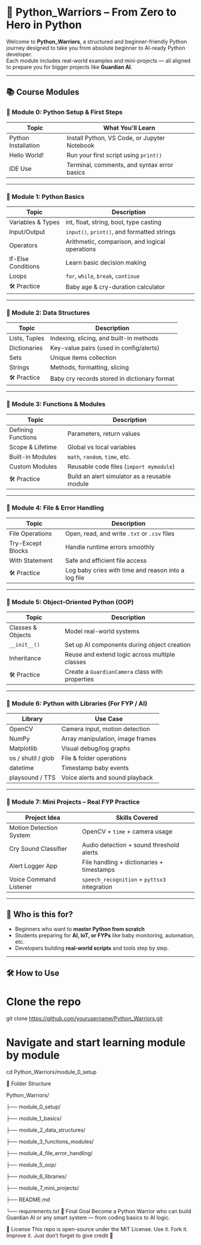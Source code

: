 # 🐍 Python_Warriors – From Zero to Hero in Python

Welcome to **Python_Warriors**, a structured and beginner-friendly Python journey designed to take you from absolute beginner to AI-ready Python developer.  
Each module includes real-world examples and mini-projects — all aligned to prepare you for bigger projects like **Guardian AI**.

---

## 📚 Course Modules

### 🔰 Module 0: Python Setup & First Steps

| Topic               | What You'll Learn                                 |
|---------------------|---------------------------------------------------|
| Python Installation | Install Python, VS Code, or Jupyter Notebook      |
| Hello World!        | Run your first script using `print()`             |
| IDE Use             | Terminal, comments, and syntax error basics       |

---

### 🔹 Module 1: Python Basics

| Topic              | Description                                        |
|--------------------|----------------------------------------------------|
| Variables & Types  | int, float, string, bool, type casting             |
| Input/Output       | `input()`, `print()`, and formatted strings        |
| Operators          | Arithmetic, comparison, and logical operations     |
| If-Else Conditions | Learn basic decision making                        |
| Loops              | `for`, `while`, `break`, `continue`                |
| 🛠️ Practice        | Baby age & cry-duration calculator                 |

---

### 🔹 Module 2: Data Structures

| Topic           | Description                                           |
|------------------|-------------------------------------------------------|
| Lists, Tuples     | Indexing, slicing, and built-in methods              |
| Dictionaries      | Key-value pairs (used in config/alerts)              |
| Sets              | Unique items collection                              |
| Strings           | Methods, formatting, slicing                         |
| 🛠️ Practice        | Baby cry records stored in dictionary format         |

---

### 🔹 Module 3: Functions & Modules

| Topic              | Description                                         |
|--------------------|-----------------------------------------------------|
| Defining Functions | Parameters, return values                          |
| Scope & Lifetime   | Global vs local variables                          |
| Built-in Modules   | `math`, `random`, `time`, etc.                     |
| Custom Modules     | Reusable code files (`import mymodule`)            |
| 🛠️ Practice        | Build an alert simulator as a reusable module       |

---

### 🔹 Module 4: File & Error Handling

| Topic             | Description                                          |
|-------------------|------------------------------------------------------|
| File Operations    | Open, read, and write `.txt` or `.csv` files        |
| Try-Except Blocks  | Handle runtime errors smoothly                      |
| With Statement     | Safe and efficient file access                      |
| 🛠️ Practice         | Log baby cries with time and reason into a log file |

---

### 🔹 Module 5: Object-Oriented Python (OOP)

| Topic              | Description                                        |
|--------------------|----------------------------------------------------|
| Classes & Objects  | Model real-world systems                           |
| `__init__()`       | Set up AI components during object creation        |
| Inheritance        | Reuse and extend logic across multiple classes     |
| 🛠️ Practice        | Create a `GuardianCamera` class with properties     |

---

### 🔹 Module 6: Python with Libraries (For FYP / AI)

| Library           | Use Case                                             |
|--------------------|------------------------------------------------------|
| OpenCV             | Camera input, motion detection                      |
| NumPy              | Array manipulation, image frames                    |
| Matplotlib         | Visual debug/log graphs                             |
| os / shutil / glob | File & folder operations                            |
| datetime           | Timestamp baby events                               |
| playsound / TTS    | Voice alerts and sound playback                     |

---

### 🔹 Module 7: Mini Projects – Real FYP Practice

| Project Idea             | Skills Covered                                  |
|---------------------------|-------------------------------------------------|
| Motion Detection System   | OpenCV + `time` + camera usage                 |
| Cry Sound Classifier      | Audio detection + sound threshold alerts       |
| Alert Logger App          | File handling + dictionaries + timestamps      |
| Voice Command Listener    | `speech_recognition` + `pyttsx3` integration   |

---

## 🧠 Who is this for?

- Beginners who want to **master Python from scratch**  
- Students preparing for **AI, IoT, or FYPs** like baby monitoring, automation, etc.  
- Developers building **real-world scripts** and tools step by step.

---

## 🛠️ How to Use

# Clone the repo
git clone https://github.com/yourusername/Python_Warriors.git

# Navigate and start learning module by module
cd Python_Warriors/module_0_setup

📁 Folder Structure

Python_Warriors/

├── module_0_setup/

├── module_1_basics/

├── module_2_data_structures/

├── module_3_functions_modules/

├── module_4_file_error_handling/

├── module_5_oop/

├── module_6_libraries/

├── module_7_mini_projects/

├── README.md

└── requirements.txt
🎯 Final Goal
Become a Python Warrior who can build Guardian AI or any smart system — from coding basics to AI logic.

📜 License
This repo is open-source under the MIT License.
Use it. Fork it. Improve it. Just don’t forget to give credit 💛
